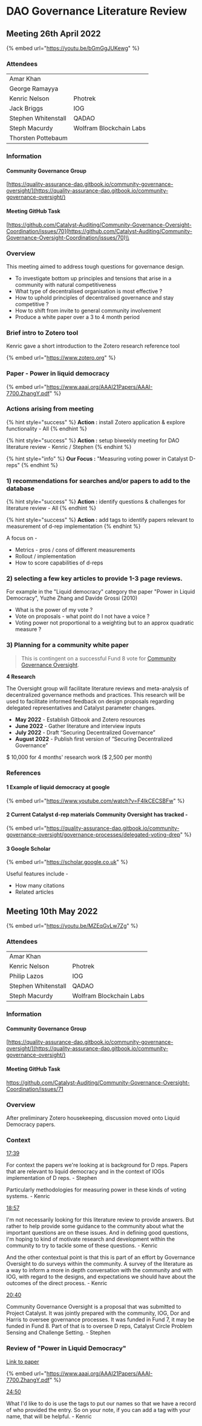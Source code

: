 # DAO Governance Literature Review

## Meeting 26th April 2022

{% embed url="https://youtu.be/bGmGgJUKewg" %}

### Attendees

|                     |                         |
| ------------------- | ----------------------- |
| Amar Khan           |                         |
| George Ramayya      |                         |
| Kenric Nelson       | Photrek                 |
| Jack Briggs         | IOG                     |
| Stephen Whitenstall | QADAO                   |
| Steph Macurdy       | Wolfram Blockchain Labs |
| Thorsten Pottebaum  |                         |

### Information

#### Community Governance Group

[https://quality-assurance-dao.gitbook.io/community-governance-oversight/](https://quality-assurance-dao.gitbook.io/community-governance-oversight/)

#### Meeting GitHub Task

[https://github.com/Catalyst-Auditing/Community-Governance-Oversight-Coordination/issues/70](https://github.com/Catalyst-Auditing/Community-Governance-Oversight-Coordination/issues/70)\\

### Overview

This meeting aimed to address tough questions for governance design.

* To investigate bottom up principles and tensions that arise in a community with natural competitiveness
* What type of decentralised organisation is most effective ?
* How to uphold principles of decentralised governance and stay competitive ?
* How to shift from invite to general community involvement
* Produce a white paper over a 3 to 4 month period

### Brief intro to Zotero tool

Kenric gave a short introduction to the Zotero research reference tool

{% embed url="https://www.zotero.org" %}

### Paper - Power in liquid democracy

{% embed url="https://www.aaai.org/AAAI21Papers/AAAI-7700.ZhangY.pdf" %}

### Actions arising from meeting

{% hint style="success" %}
**Action :** install Zotero application & explore functionality - All
{% endhint %}

{% hint style="success" %}
**Action :** setup biweekly meeting for DAO literature review - Kenric / Stephen
{% endhint %}

{% hint style="info" %}
**Our Focus :** "Measuring voting power in Catalyst D-reps"
{% endhint %}

### 1) recommendations for searches and/or papers to add to the database

{% hint style="success" %}
**Action :** identify questions & challenges for literature review - All
{% endhint %}

{% hint style="success" %}
**Action :** add tags to identify papers relevant to measurement of d-rep implementation
{% endhint %}

A focus on -

* Metrics - pros / cons of different measurements
* Rollout / implementation
* How to score capabilities of d-reps

### 2) selecting a few key articles to provide 1-3 page reviews.

For example in the "Liquid democracy" category the paper "Power in Liquid Democracy", Yuzhe Zhang and Davide Grossi (2010)

* What is the power of my vote ?
* Vote on proposals - what point do I not have a voice ?
* Voting power not proportional to a weighting but to an approx quadratic measure ?

### 3) Planning for a community white paper

> This is contingent on a successful Fund 8 vote for [Community Governance Oversight](https://cardano.ideascale.com/c/idea/398225).

**4 Research**

The Oversight group will facilitate literature reviews and meta-analysis of decentralized governance methods and practices. This research will be used to facilitate informed feedback on design proposals regarding delegated representatives and Catalyst parameter changes.

* **May 2022** - Establish Gitbook and Zotero resources
* **June 2022** - Gather literature and interview inputs
* **July 2022** - Draft “Securing Decentralized Governance”
* **August 2022** - Publish first version of “Securing Decentralized Governance”

$ 10,000 for 4 months' research work ($ 2,500 per month)

### References

#### 1 Example of liquid democracy at google

{% embed url="https://www.youtube.com/watch?v=F4lkCECSBFw" %}

#### 2 Current Catalyst d-rep materials Community Oversight has tracked -

{% embed url="https://quality-assurance-dao.gitbook.io/community-governance-oversight/governance-processes/delegated-voting-drep" %}

#### 3 Google Scholar

{% embed url="https://scholar.google.co.uk" %}

Useful features include -

* How many citations
* Related articles

## Meeting 10th May 2022

{% embed url="https://youtu.be/MZEqGvLw7Zg" %}

### Attendees

|                     |                         |
| ------------------- | ----------------------- |
| Amar Khan           |                         |
| Kenric Nelson       | Photrek                 |
| Philip Lazos        | IOG                     |
| Stephen Whitenstall | QADAO                   |
| Steph Macurdy       | Wolfram Blockchain Labs |

### Information

#### Community Governance Group

[https://quality-assurance-dao.gitbook.io/community-governance-oversight/](https://quality-assurance-dao.gitbook.io/community-governance-oversight/)

#### Meeting GitHub Task

https://github.com/Catalyst-Auditing/Community-Governance-Oversight-Coordination/issues/71

### Overview

After preliminary Zotero housekeeping, discussion moved onto Liquid Democracy papers.

### Context

[17:39](https://www.youtube.com/watch?v=MZEqGvLw7Zg\&t=1059s)

For context the papers we're looking at is background for D reps. Papers that are relevant to liquid democracy and in the context of IOGs implementation of D reps. - Stephen

Particularly methodologies for measuring power in these kinds of voting systems. - Kenric

[18:57](https://www.youtube.com/watch?v=MZEqGvLw7Zg\&t=1137s)

I'm not necessarily looking for this literature review to provide answers. But rather to help provide some guidance to the community about what the important questions are on these issues. And in defining good questions, I'm hoping to kind of motivate research and development within the community to try to tackle some of these questions. - Kenric

And the other contextual point is that this is part of an effort by Governance Oversight to do surveys within the community. A survey of the literature as a way to inform a more in depth conversation with the community and with IOG, with regard to the designs, and expectations we should have about the outcomes of the direct process. - Kenric

[20:40](https://www.youtube.com/watch?v=MZEqGvLw7Zg\&t=1240s)

Community Governance Oversight is a proposal that was submitted to Project Catalyst. It was jointly prepared with the community, IOG, Dor and Harris to oversee governance processes. It was funded in Fund 7, it may be funded in Fund 8. Part of that is to oversee D reps, Catalyst Circle Problem Sensing and Challenge Setting. - Stephen

### Review of "Power in Liquid Democracy"

[Link to paper](https://www.aaai.org/AAAI21Papers/AAAI-7700.ZhangY.pdf)

{% embed url="https://www.aaai.org/AAAI21Papers/AAAI-7700.ZhangY.pdf" %}

[24:50](https://www.youtube.com/watch?v=MZEqGvLw7Zg\&t=1490s)

What I'd like to do is use the tags to put our names so that we have a record of who provided the entry. So on your note, if you can add a tag with your name, that will be helpful. - Kenric


